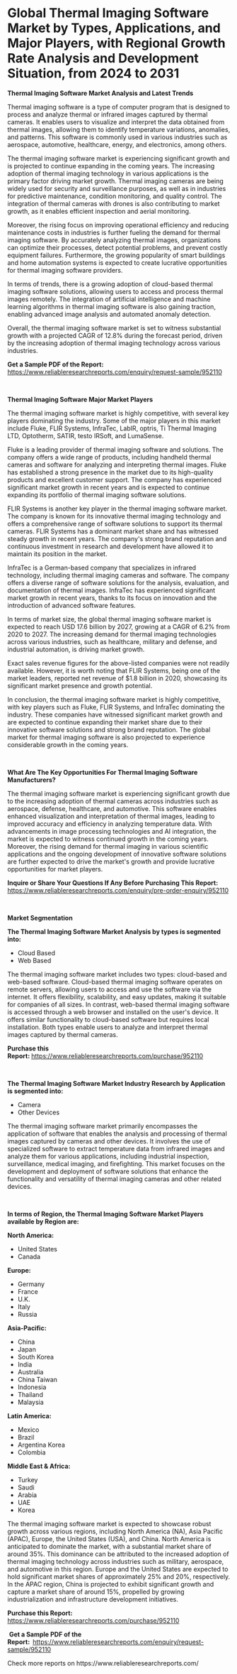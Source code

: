 <p><h1>Global Thermal Imaging Software Market by Types, Applications, and Major Players, with Regional Growth Rate Analysis and Development Situation, from 2024 to 2031</h1></p><p><strong>Thermal Imaging Software Market Analysis and Latest Trends</strong></p>
<p><p>Thermal imaging software is a type of computer program that is designed to process and analyze thermal or infrared images captured by thermal cameras. It enables users to visualize and interpret the data obtained from thermal images, allowing them to identify temperature variations, anomalies, and patterns. This software is commonly used in various industries such as aerospace, automotive, healthcare, energy, and electronics, among others.</p><p>The thermal imaging software market is experiencing significant growth and is projected to continue expanding in the coming years. The increasing adoption of thermal imaging technology in various applications is the primary factor driving market growth. Thermal imaging cameras are being widely used for security and surveillance purposes, as well as in industries for predictive maintenance, condition monitoring, and quality control. The integration of thermal cameras with drones is also contributing to market growth, as it enables efficient inspection and aerial monitoring.</p><p>Moreover, the rising focus on improving operational efficiency and reducing maintenance costs in industries is further fueling the demand for thermal imaging software. By accurately analyzing thermal images, organizations can optimize their processes, detect potential problems, and prevent costly equipment failures. Furthermore, the growing popularity of smart buildings and home automation systems is expected to create lucrative opportunities for thermal imaging software providers.</p><p>In terms of trends, there is a growing adoption of cloud-based thermal imaging software solutions, allowing users to access and process thermal images remotely. The integration of artificial intelligence and machine learning algorithms in thermal imaging software is also gaining traction, enabling advanced image analysis and automated anomaly detection.</p><p>Overall, the thermal imaging software market is set to witness substantial growth with a projected CAGR of 12.8% during the forecast period, driven by the increasing adoption of thermal imaging technology across various industries.</p></p>
<p><strong>Get a Sample PDF of the Report:&nbsp;</strong> <a href="https://www.reliableresearchreports.com/enquiry/request-sample/952110">https://www.reliableresearchreports.com/enquiry/request-sample/952110</a></p>
<p>&nbsp;</p>
<p><strong>Thermal Imaging Software Major Market Players</strong></p>
<p><p>The thermal imaging software market is highly competitive, with several key players dominating the industry. Some of the major players in this market include Fluke, FLIR Systems, InfraTec, LabIR, optris, Ti Thermal Imaging LTD, Optotherm, SATIR, testo IRSoft, and LumaSense.</p><p>Fluke is a leading provider of thermal imaging software and solutions. The company offers a wide range of products, including handheld thermal cameras and software for analyzing and interpreting thermal images. Fluke has established a strong presence in the market due to its high-quality products and excellent customer support. The company has experienced significant market growth in recent years and is expected to continue expanding its portfolio of thermal imaging software solutions.</p><p>FLIR Systems is another key player in the thermal imaging software market. The company is known for its innovative thermal imaging technology and offers a comprehensive range of software solutions to support its thermal cameras. FLIR Systems has a dominant market share and has witnessed steady growth in recent years. The company's strong brand reputation and continuous investment in research and development have allowed it to maintain its position in the market.</p><p>InfraTec is a German-based company that specializes in infrared technology, including thermal imaging cameras and software. The company offers a diverse range of software solutions for the analysis, evaluation, and documentation of thermal images. InfraTec has experienced significant market growth in recent years, thanks to its focus on innovation and the introduction of advanced software features.</p><p>In terms of market size, the global thermal imaging software market is expected to reach USD 17.6 billion by 2027, growing at a CAGR of 6.2% from 2020 to 2027. The increasing demand for thermal imaging technologies across various industries, such as healthcare, military and defense, and industrial automation, is driving market growth.</p><p>Exact sales revenue figures for the above-listed companies were not readily available. However, it is worth noting that FLIR Systems, being one of the market leaders, reported net revenue of $1.8 billion in 2020, showcasing its significant market presence and growth potential.</p><p>In conclusion, the thermal imaging software market is highly competitive, with key players such as Fluke, FLIR Systems, and InfraTec dominating the industry. These companies have witnessed significant market growth and are expected to continue expanding their market share due to their innovative software solutions and strong brand reputation. The global market for thermal imaging software is also projected to experience considerable growth in the coming years.</p></p>
<p>&nbsp;</p>
<p><strong>What Are The Key Opportunities For Thermal Imaging Software Manufacturers?</strong></p>
<p><p>The thermal imaging software market is experiencing significant growth due to the increasing adoption of thermal cameras across industries such as aerospace, defense, healthcare, and automotive. This software enables enhanced visualization and interpretation of thermal images, leading to improved accuracy and efficiency in analyzing temperature data. With advancements in image processing technologies and AI integration, the market is expected to witness continued growth in the coming years. Moreover, the rising demand for thermal imaging in various scientific applications and the ongoing development of innovative software solutions are further expected to drive the market's growth and provide lucrative opportunities for market players.</p></p>
<p><strong>Inquire or Share Your Questions If Any Before Purchasing This Report:</strong> <a href="https://www.reliableresearchreports.com/enquiry/pre-order-enquiry/952110">https://www.reliableresearchreports.com/enquiry/pre-order-enquiry/952110</a></p>
<p>&nbsp;</p>
<p><strong>Market Segmentation</strong></p>
<p><strong>The Thermal Imaging Software Market Analysis by types is segmented into:</strong></p>
<p><ul><li>Cloud Based</li><li>Web Based</li></ul></p>
<p><p>The thermal imaging software market includes two types: cloud-based and web-based software. Cloud-based thermal imaging software operates on remote servers, allowing users to access and use the software via the internet. It offers flexibility, scalability, and easy updates, making it suitable for companies of all sizes. In contrast, web-based thermal imaging software is accessed through a web browser and installed on the user's device. It offers similar functionality to cloud-based software but requires local installation. Both types enable users to analyze and interpret thermal images captured by thermal cameras.</p></p>
<p><strong>Purchase this Report:&nbsp;</strong><a href="https://www.reliableresearchreports.com/purchase/952110">https://www.reliableresearchreports.com/purchase/952110</a></p>
<p>&nbsp;</p>
<p><strong>The Thermal Imaging Software Market Industry Research by Application is segmented into:</strong></p>
<p><ul><li>Camera</li><li>Other Devices</li></ul></p>
<p><p>The thermal imaging software market primarily encompasses the application of software that enables the analysis and processing of thermal images captured by cameras and other devices. It involves the use of specialized software to extract temperature data from infrared images and analyze them for various applications, including industrial inspection, surveillance, medical imaging, and firefighting. This market focuses on the development and deployment of software solutions that enhance the functionality and versatility of thermal imaging cameras and other related devices.</p></p>
<p>&nbsp;</p>
<p><strong>In terms of Region, the Thermal Imaging Software Market Players available by Region are:</strong></p>
<p>
    <p> <strong> North America: </strong>
        <ul>
            <li>United States</li>
            <li>Canada</li>
        </ul>
        </p> 
    <p> <strong> Europe: </strong>
        <ul>
            <li>Germany</li>
            <li>France</li>
            <li>U.K.</li>
            <li>Italy</li>
            <li>Russia</li>
        </ul>
        </p> 
    <p> <strong> Asia-Pacific: </strong>
        <ul>
            <li>China</li>
            <li>Japan</li>
            <li>South Korea</li>
            <li>India</li>
            <li>Australia</li>
            <li>China Taiwan</li>
            <li>Indonesia</li>
            <li>Thailand</li>
            <li>Malaysia</li>
        </ul>
        </p> 
    <p> <strong> Latin America: </strong>
        <ul>
            <li>Mexico</li>
            <li>Brazil</li>
            <li>Argentina Korea</li>
            <li>Colombia</li>
        </ul>
        </p> 
    <p> <strong> Middle East & Africa: </strong>
        <ul>
            <li>Turkey</li>
            <li>Saudi</li>
            <li>Arabia</li>
            <li>UAE</li>
            <li>Korea</li>
        </ul>
    </p>
    </p>
<p><p>The thermal imaging software market is expected to showcase robust growth across various regions, including North America (NA), Asia Pacific (APAC), Europe, the United States (USA), and China. North America is anticipated to dominate the market, with a substantial market share of around 35%. This dominance can be attributed to the increased adoption of thermal imaging technology across industries such as military, aerospace, and automotive in this region. Europe and the United States are expected to hold significant market shares of approximately 25% and 20%, respectively. In the APAC region, China is projected to exhibit significant growth and capture a market share of around 15%, propelled by growing industrialization and infrastructure development initiatives.</p></p>
<p><strong>Purchase this Report: </strong><a href="https://www.reliableresearchreports.com/purchase/952110">https://www.reliableresearchreports.com/purchase/952110</a></p>
<p>&nbsp;<strong>Get a Sample PDF of the Report:&nbsp;&nbsp;</strong><a href="https://www.reliableresearchreports.com/enquiry/request-sample/952110">https://www.reliableresearchreports.com/enquiry/request-sample/952110</a></p>
<p><strong></strong></p>
<p>Check more reports on https://www.reliableresearchreports.com/</p>